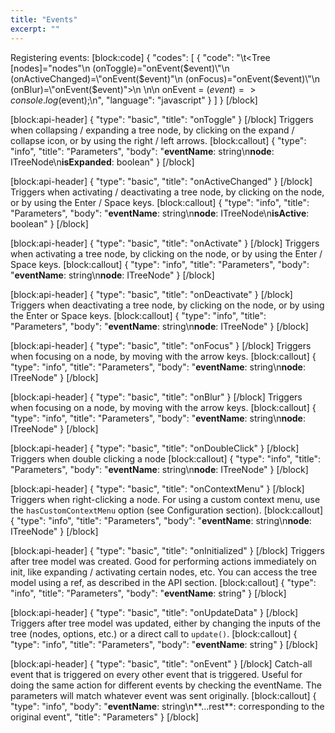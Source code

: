 ```yaml
---
title: "Events"
excerpt: ""
---
```

Registering events:
[block:code]
{
  "codes": [
    {
      "code": "\t<Tree [nodes]=\"nodes\"\n    (onToggle)=\"onEvent($event)\"\n    (onActiveChanged)=\"onEvent($event)\"\n    (onFocus)=\"onEvent($event)\"\n    (onBlur)=\"onEvent($event)\">\n  </Tree>\n\n  onEvent = ($event) => console.log($event);\n",
      "language": "javascript"
    }
  ]
}
[/block]

[block:api-header]
{
  "type": "basic",
  "title": "onToggle"
}
[/block]
Triggers when collapsing / expanding a tree node, by clicking on the expand / collapse icon, or by using the right / left arrows.
[block:callout]
{
  "type": "info",
  "title": "Parameters",
  "body": "**eventName**: string\n**node**: ITreeNode\n**isExpanded**: boolean"
}
[/block]

[block:api-header]
{
  "type": "basic",
  "title": "onActiveChanged"
}
[/block]
Triggers when activating / deactivating a tree node, by clicking on the node, or by using the Enter / Space keys.
[block:callout]
{
  "type": "info",
  "title": "Parameters",
  "body": "**eventName**: string\n**node**: ITreeNode\n**isActive**: boolean"
}
[/block]

[block:api-header]
{
  "type": "basic",
  "title": "onActivate"
}
[/block]
Triggers when activating a tree node, by clicking on the node, or by using the Enter / Space keys.
[block:callout]
{
  "type": "info",
  "title": "Parameters",
  "body": "**eventName**: string\n**node**: ITreeNode"
}
[/block]

[block:api-header]
{
  "type": "basic",
  "title": "onDeactivate"
}
[/block]
Triggers when deactivating a tree node, by clicking on the node, or by using the Enter or Space keys.
[block:callout]
{
  "type": "info",
  "title": "Parameters",
  "body": "**eventName**: string\n**node**: ITreeNode"
}
[/block]

[block:api-header]
{
  "type": "basic",
  "title": "onFocus"
}
[/block]
Triggers when focusing on a node, by moving with the arrow keys.
[block:callout]
{
  "type": "info",
  "title": "Parameters",
  "body": "**eventName**: string\n**node**: ITreeNode"
}
[/block]

[block:api-header]
{
  "type": "basic",
  "title": "onBlur"
}
[/block]
Triggers when focusing on a node, by moving with the arrow keys.
[block:callout]
{
  "type": "info",
  "title": "Parameters",
  "body": "**eventName**: string\n**node**: ITreeNode"
}
[/block]

[block:api-header]
{
  "type": "basic",
  "title": "onDoubleClick"
}
[/block]
Triggers when double clicking a node
[block:callout]
{
  "type": "info",
  "title": "Parameters",
  "body": "**eventName**: string\n**node**: ITreeNode"
}
[/block]

[block:api-header]
{
  "type": "basic",
  "title": "onContextMenu"
}
[/block]
Triggers when right-clicking a node. For using a custom context menu, use the `hasCustomContextMenu` option (see Configuration section).
[block:callout]
{
  "type": "info",
  "title": "Parameters",
  "body": "**eventName**: string\n**node**: ITreeNode"
}
[/block]

[block:api-header]
{
  "type": "basic",
  "title": "onInitialized"
}
[/block]
Triggers after tree model was created.
Good for performing actions immediately on init, like expanding / activating certain nodes, etc.
You can access the tree model using a ref, as described in the API section.
[block:callout]
{
  "type": "info",
  "title": "Parameters",
  "body": "**eventName**: string"
}
[/block]

[block:api-header]
{
  "type": "basic",
  "title": "onUpdateData"
}
[/block]
Triggers after tree model was updated, either by changing the inputs of the tree (nodes, options, etc.) or a direct call to `update()`.
[block:callout]
{
  "type": "info",
  "title": "Parameters",
  "body": "**eventName**: string"
}
[/block]

[block:api-header]
{
  "type": "basic",
  "title": "onEvent"
}
[/block]
Catch-all event that is triggered on every other event that is triggered.
Useful for doing the same action for different events by checking the eventName.
The parameters will match whatever event was sent originally.
[block:callout]
{
  "type": "info",
  "body": "**eventName**: string\n**...rest**: corresponding to the original event",
  "title": "Parameters"
}
[/block]